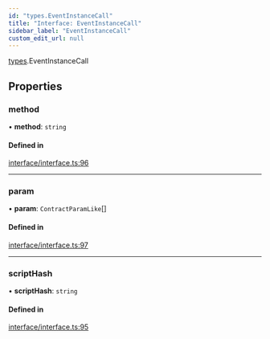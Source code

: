 ```yaml
---
id: "types.EventInstanceCall"
title: "Interface: EventInstanceCall"
sidebar_label: "EventInstanceCall"
custom_edit_url: null
---
```


[types](../namespaces/types.md).EventInstanceCall

## Properties

### method

• **method**: `string`

#### Defined in

[interface/interface.ts:96](https://github.com/CityOfZion/isengard/blob/5015463/sdk/src/interface/interface.ts#L96)

___

### param

• **param**: `ContractParamLike`[]

#### Defined in

[interface/interface.ts:97](https://github.com/CityOfZion/isengard/blob/5015463/sdk/src/interface/interface.ts#L97)

___

### scriptHash

• **scriptHash**: `string`

#### Defined in

[interface/interface.ts:95](https://github.com/CityOfZion/isengard/blob/5015463/sdk/src/interface/interface.ts#L95)
